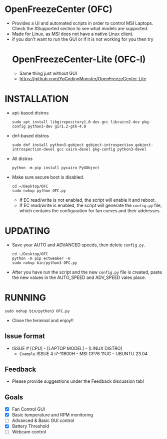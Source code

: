 # OpenFreezeCenter (OFC)
- Provides a UI and automated scripts in order to control MSI Laptops. Check the #Supported section to see what models are supported.
- Made for Linux, as MSI does not have a native Linux client.
- if you don't want to run the GUI or if it is not working for you then try
  # OpenFreezeCenter-Lite (OFC-l)
  - Same thing just without GUI
  - https://github.com/YoCodingMonster/OpenFreezeCenter-Lite

# INSTALLATION
- apt-based distros
  ```
  sudo apt install libgirepository1.0-dev gcc libcairo2-dev pkg-config python3-dev gir1.2-gtk-4.0
  ```
- dnf-based distros
  ```
  sudo dnf install python3-gobject gobject-introspection gobject-introspection-devel gcc cairo-devel pkg-config python3-devel
  ```
  
- All distros
  ```
  python -m pip install pycairo PyGObject
  ```
- Make sure secure boot is disabled.
  ```
  cd ~/Desktop/OFC
  sudo nohup python OFC.py
  ```
  - If EC read/write is not enabled, the script will enable it and reboot.
  - If EC read/write is enabled, the script will generate the ```config.py``` file, which contains the configuration for fan curves and their addresses.

# UPDATING
- Save your AUTO and ADVANCED speeds, then delete ```config.py```.
  ```
  cd ~/Desktop/OFC
  python -m pip ectweaker -U
  sudo nohup bin/python3 OFC.py
  ```
- After you have run the script and the new ```config.py``` file is created, paste the new values in the AUTO_SPEED and ADV_SPEED vales place.

# RUNNING
  ```
  sudo nohup bin/python3 OFC.py
  ```
- Close the terminal and enjoy!!

## Issue format
- ISSUE # [CPU] - [LAPTOP MODEL] - [LINUX DISTRO]
  - ```Example``` ISSUE # i7-11800H - MSI GP76 11UG - UBUNTU 23.04

## Feedback
- Please provide suggestions under the Feedback discussion tab!

## Goals
- [X] Fan Control GUI
- [X] Basic temperature and RPM monitoring
- [ ] Advanced & Basic GUI control
- [X] Battery Threshold
- [ ] Webcam control
